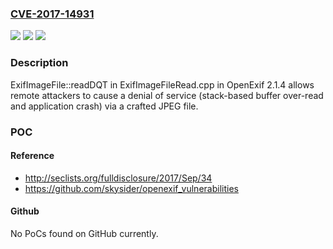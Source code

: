 ### [CVE-2017-14931](https://cve.mitre.org/cgi-bin/cvename.cgi?name=CVE-2017-14931)
![](https://img.shields.io/static/v1?label=Product&message=n%2Fa&color=blue)
![](https://img.shields.io/static/v1?label=Version&message=n%2Fa&color=blue)
![](https://img.shields.io/static/v1?label=Vulnerability&message=n%2Fa&color=brighgreen)

### Description

ExifImageFile::readDQT in ExifImageFileRead.cpp in OpenExif 2.1.4 allows remote attackers to cause a denial of service (stack-based buffer over-read and application crash) via a crafted JPEG file.

### POC

#### Reference
- http://seclists.org/fulldisclosure/2017/Sep/34
- https://github.com/skysider/openexif_vulnerabilities

#### Github
No PoCs found on GitHub currently.

